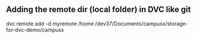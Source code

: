 ## Adding the remote dir (local folder) in DVC like git
dvc remote add -d myremote /home
/dev37/Documents/campusx/storage-for-dvc-demo/campusx

